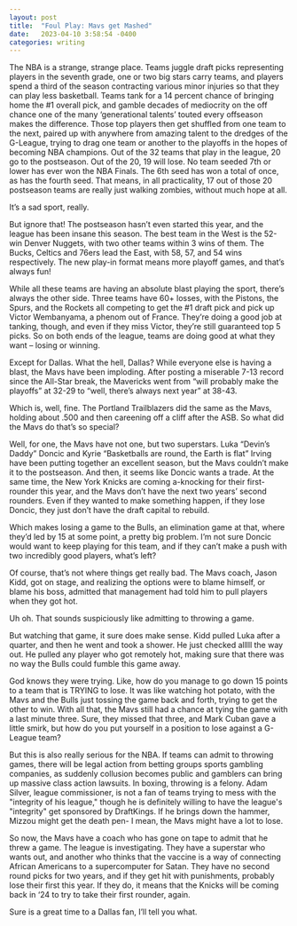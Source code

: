 ```yaml
---
layout: post
title:  "Foul Play: Mavs get Mashed"
date:   2023-04-10 3:58:54 -0400
categories: writing
---
```


The NBA is a strange, strange place. Teams juggle draft picks representing players in the seventh grade, one or two big stars carry teams, and players spend a third of the season contracting various minor injuries so that they can play less basketball. Teams tank for a 14 percent chance of bringing home the #1 overall pick, and gamble decades of mediocrity on the off chance one of the many ‘generational talents’ touted every offseason makes the difference. Those top players then get shuffled from one team to the next, paired up with anywhere from amazing talent to the dredges of the G-League, trying to drag one team or another to the playoffs in the hopes of becoming NBA champions. Out of the 32 teams that play in the league, 20 go to the postseason. Out of the 20, 19 will lose. No team seeded 7th or lower has ever won the NBA Finals. The 6th seed has won a total of once, as has the fourth seed. That means, in all practicality, 17 out of those 20 postseason teams are really just walking zombies, without much hope at all.

It’s a sad sport, really.

But ignore that! The postseason hasn’t even started this year, and the league has been insane this season. The best team in the West is the 52-win Denver Nuggets, with two other teams within 3 wins of them. The Bucks, Celtics and 76ers lead the East, with 58, 57, and 54 wins respectively. The new play-in format means more playoff games, and that’s always fun!

While all these teams are having an absolute blast playing the sport, there’s always the other side. Three teams have 60+ losses, with the Pistons, the Spurs, and the Rockets all competing to get the #1 draft pick and pick up Victor Wembanyama, a phenom out of France. They’re doing a good job at tanking, though, and even if they miss Victor, they’re still guaranteed top 5 picks. So on both ends of the league, teams are doing good at what they want – losing or winning.

Except for Dallas. What the hell, Dallas? While everyone else is having a blast, the Mavs have been imploding. After posting a miserable 7-13 record since the All-Star break, the Mavericks went from “will probably make the playoffs” at 32-29 to “well, there’s always next year” at 38-43.

Which is, well, fine. The Portland Trailblazers did the same as the Mavs, holding about .500 and then careening off a cliff after the ASB. So what did the Mavs do that’s so special?

Well, for one, the Mavs have not one, but two superstars. Luka “Devin’s Daddy” Doncic and Kyrie “Basketballs are round, the Earth is flat” Irving have been putting together an excellent season, but the Mavs couldn’t make it to the postseason. And then, it seems like Doncic wants a trade. At the same time, the New York Knicks are coming a-knocking for their first-rounder this year, and the Mavs don’t have the next two years’ second rounders. Even if they wanted to make something happen, if they lose Doncic, they just don’t have the draft capital to rebuild.

Which makes losing a game to the Bulls, an elimination game at that, where they’d led by 15 at some point, a pretty big problem. I’m not sure Doncic would want to keep playing for this team, and if they can’t make a push with two incredibly good players, what’s left?

Of course, that’s not where things get really bad. The Mavs coach, Jason Kidd, got on stage, and realizing the options were to blame himself, or blame his boss, admitted that management had told him to pull players when they got hot.

Uh oh. That sounds suspiciously like admitting to throwing a game. 

But watching that game, it sure does make sense. Kidd pulled Luka after a quarter, and then he went and took a shower. He just checked alllll the way out. He pulled any player who got remotely hot, making sure that there was no way the Bulls could fumble this game away.

God knows they were trying. Like, how do you manage to go down 15 points to a team that is TRYING to lose. It was like watching hot potato, with the Mavs and the Bulls just tossing the game back and forth, trying to get the other to win. With all that, the Mavs still had a chance at tying the game with a last minute three. Sure, they missed that three, and Mark Cuban gave a little smirk, but how do you put yourself in a position to lose against a G-League team?

But this is also really serious for the NBA. If teams can admit to throwing games, there will be legal action from betting groups sports gambling companies, as suddenly collusion becomes public and gamblers can bring up massive class action lawsuits. In boxing, throwing is a felony. Adam Silver, league commissioner, is not a fan of teams trying to mess with the "integrity of his league," though he is definitely willing to have the league's "integrity" get sponsored by DraftKings. If he brings down the hammer, Mizzou might get the death pen- I mean, the Mavs might have a lot to lose.

So now, the Mavs have a coach who has gone on tape to admit that he threw a game. The league is investigating. They have a superstar who wants out, and another who thinks that the vaccine is a way of connecting African Americans to a supercomputer for Satan. They have no second round picks for two years, and if they get hit with punishments, probably lose their first this year. If they do, it means that the Knicks will be coming back in ‘24 to try to take their first rounder, again. 

Sure is a great time to a Dallas fan, I’ll tell you what.

